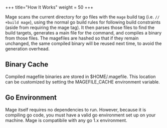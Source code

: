 +++
title="How It Works"
weight = 50
+++

Mage scans the current directory for go files with the `mage` build tag (i.e.
`// +build mage`), using the normal go build rules for following build
constraints (aside from requiring the mage tag).  It then parses those files to
find the build targets, generates a main file for the command, and compiles a
binary from those files.  The magefiles are hashed so that if they remain
unchanged, the same compiled binary will be reused next time, to avoid the
generation overhead.

## Binary Cache

Compiled magefile binaries are stored in $HOME/.magefile.  This location can be
customized by setting the MAGEFILE_CACHE environment variable.

## Go Environment

Mage itself requires no dependencies to run. However, because it is compiling
go code, you must have a valid go environment set up on your machine.  Mage is
compatibile with any go 1.x environment.